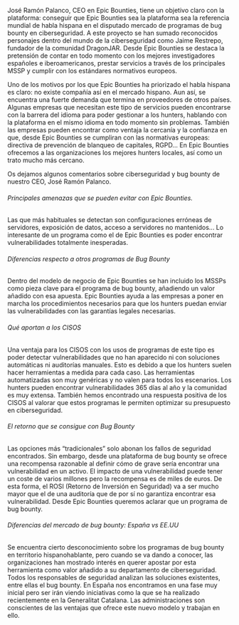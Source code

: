 José Ramón Palanco, CEO en Epic Bounties, tiene un objetivo claro con la plataforma: conseguir que Epic Bounties sea la plataforma sea la referencia mundial de habla hispana en el disputado mercado de programas de bug bounty en ciberseguridad. A este proyecto se han sumado reconocidos personajes dentro del mundo de la ciberseguridad como Jaime Restrepo, fundador de la comunidad DragonJAR. Desde Epic Bounties se destaca la pretensión de contar en todo momento con los mejores investigadores españoles e iberoamericanos, prestar servicios a través de los principales MSSP y cumplir con los estándares normativos europeos. 

Uno de los motivos por los que Epic Bounties ha priorizado el habla hispana es claro: no existe compañía así en el mercado hispano. Aun así, se encuentra una fuerte demanda que termina en proveedores de otros países. Algunas empresas que necesitan este tipo de servicios pueden encontrarse con la barrera del idioma para poder gestionar a los hunters, hablando con la plataforma en el mismo idioma en todo momento sin problemas. También las empresas pueden encontrar como ventaja la cercanía y la confianza en que, desde Epic Bounties se cumpliran con las normativas europeas: directiva de prevención de blanqueo de capitales, RGPD... En Epic Bounties ofrecemos a las organizaciones los mejores hunters locales, así como un trato mucho más cercano. 

Os dejamos algunos comentarios sobre ciberseguridad y bug bounty de nuestro CEO, José Ramón Palanco. 

###### Principales amenazas que se pueden evitar con Epic Bounties. 

Las que más habituales se detectan son configuraciones erróneas de servidores, exposición de datos, acceso a servidores no mantenidos... Lo interesante de un programa como el de Epic Bounties es poder encontrar vulnerabilidades totalmente inesperadas. 

###### Diferencias respecto a otros programas de Bug Bounty 

Dentro del modelo de negocio de Epic Bounties se han incluido los MSSPs como pieza clave para el programa de bug bounty, añadiendo un valor añadido con esa apuesta. Epic Bounties ayuda a las empresas a poner en marcha los procedimientos necesarios para que los hunters puedan enviar las vulnerabilidades con las garantías legales necesarias. 

###### Qué aportan a los CISOS 

Una ventaja para los CISOS con los usos de programas de este tipo es poder detectar vulnerabilidades que no han aparecido ni con soluciones automáticas ni auditorías manuales. Esto es debido a que los hunters suelen hacer herramientas a medida para cada caso. Las herramientas automatizadas son muy genéricas y no valen para todos los escenarios. Los hunters pueden encontrar vulnerabilidades 365 días al año y la comunidad es muy extensa. También hemos encontrado una respuesta positiva de los CISOS al valorar que estos programas le permiten optimizar su presupuesto en ciberseguridad. 

###### El retorno que se consigue con Bug Bounty 

Las opciones más “tradicionales” solo abonan los fallos de seguridad encontrados. Sin embargo, desde una plataforma de bug bounty se ofrece una recompensa razonable al definir cómo de grave sería encontrar una vulnerabilidad en un activo. El impacto de una vulnerabilidad puede tener un coste de varios millones pero la recompensa es de miles de euros. De esta forma, el ROSI (Retorno de Inversión en Seguridad) va a ser mucho mayor que el de una auditoría que de por sí no garantiza encontrar esa vulnerabilidad.  Desde Epic Bounties queremos aclarar que un programa de bug bounty. 

###### Diferencias del mercado de bug bounty: España vs EE.UU 

Se encuentra cierto desconocimiento sobre los programas de bug bounty en territorio hispanohablante, pero cuando se va dando a conocer, las organizaciones han mostrado interés en querer apostar por esta herramienta como valor añadido a su departamento de ciberseguridad. Todos los responsables de seguridad analizan las soluciones existentes, entre ellas el bug bounty. En España nos encontramos en una fase muy inicial pero ser irán viendo iniciativas como la que se ha realizado recientemente en la Generalitat Catalana. Las administraciones son conscientes de las ventajas que ofrece este nuevo modelo y trabajan en ello. 
